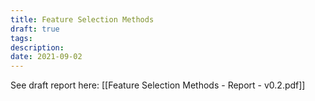 ```yaml
---
title: Feature Selection Methods
draft: true
tags: 
description: 
date: 2021-09-02
---
```

 
See draft report here: [[Feature Selection Methods - Report - v0.2.pdf]]